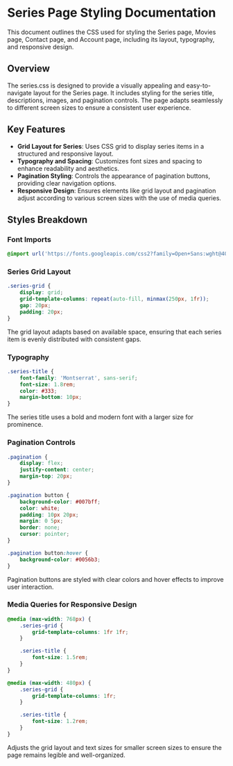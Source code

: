 # Series Page Styling Documentation

This document outlines the CSS used for styling the Series page, Movies page, Contact page, and Account page, including its layout, typography, and responsive design.

## Overview

The series.css is designed to provide a visually appealing and easy-to-navigate layout for the Series page. It includes styling for the series title, descriptions, images, and pagination controls. The page adapts seamlessly to different screen sizes to ensure a consistent user experience.

## Key Features
- **Grid Layout for Series**: Uses CSS grid to display series items in a structured and responsive layout.
- **Typography and Spacing**: Customizes font sizes and spacing to enhance readability and aesthetics.
- **Pagination Styling**: Controls the appearance of pagination buttons, providing clear navigation options.
- **Responsive Design**: Ensures elements like grid layout and pagination adjust according to various screen sizes with the use of media queries.

## Styles Breakdown

### Font Imports
```css
@import url('https://fonts.googleapis.com/css2?family=Open+Sans:wght@400;600&family=Montserrat:wght@500&display=swap');
```

### Series Grid Layout
```css
.series-grid {
    display: grid;
    grid-template-columns: repeat(auto-fill, minmax(250px, 1fr));
    gap: 20px;
    padding: 20px;
}
```
The grid layout adapts based on available space, ensuring that each series item is evenly distributed with consistent gaps.


### Typography
```css
.series-title {
    font-family: 'Montserrat', sans-serif;
    font-size: 1.8rem;
    color: #333;
    margin-bottom: 10px;
}
```
The series title uses a bold and modern font with a larger size for prominence.


### Pagination Controls
```css
.pagination {
    display: flex;
    justify-content: center;
    margin-top: 20px;
}

.pagination button {
    background-color: #007bff;
    color: white;
    padding: 10px 20px;
    margin: 0 5px;
    border: none;
    cursor: pointer;
}

.pagination button:hover {
    background-color: #0056b3;
}
```
Pagination buttons are styled with clear colors and hover effects to improve user interaction.


### Media Queries for Responsive Design
```css
@media (max-width: 768px) {
    .series-grid {
        grid-template-columns: 1fr 1fr;
    }

    .series-title {
        font-size: 1.5rem;
    }
}

@media (max-width: 480px) {
    .series-grid {
        grid-template-columns: 1fr;
    }

    .series-title {
        font-size: 1.2rem;
    }
}
```
Adjusts the grid layout and text sizes for smaller screen sizes to ensure the page remains legible and well-organized.


